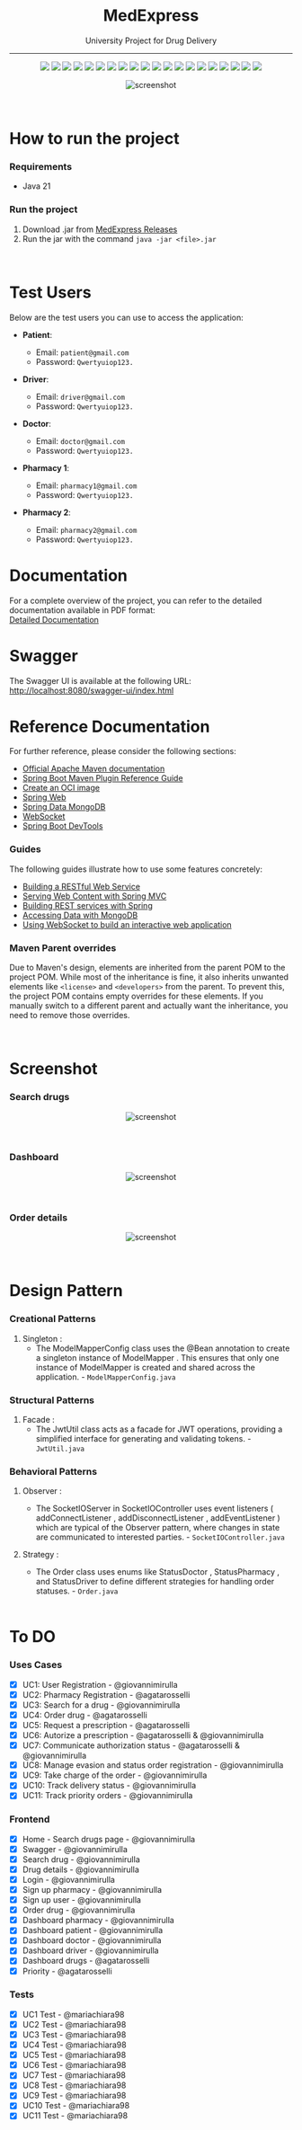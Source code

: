 <h1 align="center">MedExpress</h1>
<p align="center">
  University Project for Drug Delivery
</p>

---

<div align="center">
  <!-- Java -->
  <img src="https://img.shields.io/badge/Java-21-%23ED8B00.svg?logo=openjdk&logoColor=white"/>
  <!-- Spring Boot -->
  <img src="https://img.shields.io/badge/Spring%20Boot-3.4.2-%236DB33F.svg?logo=springboot&logoColor=white"/>
  <!-- Maven -->
  <img src="https://img.shields.io/badge/Maven-3.8.6-C71A36.svg?logo=apachemaven&logoColor=white"/>
  <!-- MongoDB -->
  <img src="https://img.shields.io/badge/MongoDB-%2347A248.svg?logo=mongodb&logoColor=white"/>
  <!-- Socket.io -->
  <img src="https://img.shields.io/badge/Socket.io-2.0.12-%23000000.svg?logo=socket.io&logoColor=white"/>
  <!-- Tailwind CSS -->
  <img src="https://img.shields.io/badge/TailwindCSS-3.4.1-%2338B2AC.svg?logo=tailwindcss&logoColor=white"/>
  <!-- TypeScript -->
  <img src="https://img.shields.io/badge/TypeScript-5.0.0-%23007ACC.svg?logo=typescript&logoColor=white"/>
  <!-- React -->
  <img src="https://img.shields.io/badge/React-19.0.0-%2361DAFB.svg?logo=react&logoColor=white"/>
  <!-- Next.js -->
  <img src="https://img.shields.io/badge/Next.js-15.2.4-%23000000.svg?logo=next.js&logoColor=white"/>
  <!-- Axios -->
  <img src="https://img.shields.io/badge/Axios-1.7.9-%235A29E4.svg?logo=axios&logoColor=white"/>
  <!-- Lodash -->
  <img src="https://img.shields.io/badge/Lodash-4.17.21-%2300A7E1.svg?logo=lodash&logoColor=white"/>
  <!-- Ant Design -->
  <img src="https://img.shields.io/badge/Ant%20Design-5.24.1-%230170FE.svg?logo=antdesign&logoColor=white"/>
  <!-- FontAwesome -->
  <img src="https://img.shields.io/badge/FontAwesome-6.7.2-%23528DD7.svg?logo=fontawesome&logoColor=white"/>
  <!-- ESLint -->
  <img src="https://img.shields.io/badge/ESLint-9.0.0-%234B32C3.svg?logo=eslint&logoColor=white"/>
  <!-- JUnit -->
  <img src="https://img.shields.io/badge/JUnit-5.10.0-%2325A162.svg?logo=junit5&logoColor=white"/>
  <!-- Reactor Test -->
  <img src="https://img.shields.io/badge/Reactor%20Test-3.5.10-%2361DAFB.svg?logo=reactivex&logoColor=white"/>
  <!-- Spring Security -->
  <img src="https://img.shields.io/badge/Spring%20Security-6.4.4-%236DB33F.svg?logo=springsecurity&logoColor=white"/>
  <!-- JJWT -->
  <img src="https://img.shields.io/badge/JJWT-0.12.6-%23D63AFF.svg?logo=jsonwebtokens&logoColor=white"/>
  <!-- SpringDoc -->
  <img src="https://img.shields.io/badge/SpringDoc-2.8.4-%236DB33F.svg?logo=swagger&logoColor=white"/>
  <!-- dotenv -->
  <img src="https://img.shields.io/badge/dotenv-4.0.0-%2348C774.svg?logo=dotenv&logoColor=white"/>
</div>

<p align="center">
<img src="docs/images/home.png" alt="screenshot">
</p><br>

# How to run the project

### Requirements

- Java 21

### Run the project

1. Download .jar from [MedExpress Releases](https://github.com/giovannimirulla/MedExpress/releases)
2. Run the jar with the command `java -jar <file>.jar`

<br>

# Test Users

Below are the test users you can use to access the application:

- **Patient**:

  - Email: `patient@gmail.com`
  - Password: `Qwertyuiop123.`

- **Driver**:

  - Email: `driver@gmail.com`
  - Password: `Qwertyuiop123.`

- **Doctor**:

  - Email: `doctor@gmail.com`
  - Password: `Qwertyuiop123.`

- **Pharmacy 1**:

  - Email: `pharmacy1@gmail.com`
  - Password: `Qwertyuiop123.`

- **Pharmacy 2**:
  - Email: `pharmacy2@gmail.com`
  - Password: `Qwertyuiop123.`

# Documentation

For a complete overview of the project, you can refer to the detailed documentation available in PDF format:  
[Detailed Documentation](Documentazione%20MedExpress/Documentazione%20Completa/Documentazione%20Completa.pdf)

# Swagger

The Swagger UI is available at the following URL: [http://localhost:8080/swagger-ui/index.html](http://localhost:8080/swagger-ui/index.html)
<br>

# Reference Documentation

For further reference, please consider the following sections:

- [Official Apache Maven documentation](https://maven.apache.org/guides/index.html)
- [Spring Boot Maven Plugin Reference Guide](https://docs.spring.io/spring-boot/3.4.2/maven-plugin)
- [Create an OCI image](https://docs.spring.io/spring-boot/3.4.2/maven-plugin/build-image.html)
- [Spring Web](https://docs.spring.io/spring-boot/3.4.2/reference/web/servlet.html)
- [Spring Data MongoDB](https://docs.spring.io/spring-boot/3.4.2/reference/data/nosql.html#data.nosql.mongodb)
- [WebSocket](https://docs.spring.io/spring-boot/3.4.2/reference/messaging/websockets.html)
- [Spring Boot DevTools](https://docs.spring.io/spring-boot/3.4.2/reference/using/devtools.html)

### Guides

The following guides illustrate how to use some features concretely:

- [Building a RESTful Web Service](https://spring.io/guides/gs/rest-service/)
- [Serving Web Content with Spring MVC](https://spring.io/guides/gs/serving-web-content/)
- [Building REST services with Spring](https://spring.io/guides/tutorials/rest/)
- [Accessing Data with MongoDB](https://spring.io/guides/gs/accessing-data-mongodb/)
- [Using WebSocket to build an interactive web application](https://spring.io/guides/gs/messaging-stomp-websocket/)

### Maven Parent overrides

Due to Maven's design, elements are inherited from the parent POM to the project POM.
While most of the inheritance is fine, it also inherits unwanted elements like `<license>` and `<developers>` from the parent.
To prevent this, the project POM contains empty overrides for these elements.
If you manually switch to a different parent and actually want the inheritance, you need to remove those overrides.

<br>

# Screenshot

### Search drugs

<p align="center">
<img src="docs/images/search.png" alt="screenshot">
</p><br>

### Dashboard

<p align="center">
<img src="docs/images/dashboard.png" alt="screenshot">
</p><br>

### Order details

<p align="center">
<img src="docs/images/modal.png" alt="screenshot">
</p><br>

# Design Pattern

### Creational Patterns

1. Singleton :
   - The ModelMapperConfig class uses the @Bean annotation to create a singleton instance of ModelMapper . This ensures that only one instance of ModelMapper is created and shared across the application. - `ModelMapperConfig.java`

### Structural Patterns

1. Facade :
   - The JwtUtil class acts as a facade for JWT operations, providing a simplified interface for generating and validating tokens. - `JwtUtil.java`

### Behavioral Patterns

1. Observer :

   - The SocketIOServer in SocketIOController uses event listeners ( addConnectListener , addDisconnectListener , addEventListener ) which are typical of the Observer pattern, where changes in state are communicated to interested parties. - `SocketIOController.java`


2. Strategy :

   - The Order class uses enums like StatusDoctor , StatusPharmacy , and StatusDriver to define different strategies for handling order statuses. - `Order.java`

   <br>

# To DO

### Uses Cases

- [x] UC1: User Registration - @giovannimirulla
- [x] UC2: Pharmacy Registration - @agatarosselli
- [x] UC3: Search for a drug - @giovannimirulla
- [x] UC4: Order drug - @agatarosselli
- [x] UC5: Request a prescription - @agatarosselli
- [x] UC6: Autorize a prescription - @agatarosselli & @giovannimirulla
- [x] UC7: Communicate authorization status - @agatarosselli & @giovannimirulla
- [x] UC8: Manage evasion and status order registration - @giovannimirulla
- [x] UC9: Take charge of the order - @giovannimirulla
- [x] UC10: Track delivery status - @giovannimirulla
- [x] UC11: Track priority orders - @giovannimirulla

### Frontend

- [x] Home - Search drugs page - @giovannimirulla
- [x] Swagger - @giovannimirulla
- [x] Search drug - @giovannimirulla
- [x] Drug details - @giovannimirulla
- [x] Login - @giovannimirulla
- [x] Sign up pharmacy - @giovannimirulla
- [x] Sign up user - @giovannimirulla
- [x] Order drug - @giovannimirulla
- [x] Dashboard pharmacy - @giovannimirulla
- [x] Dashboard patient - @giovannimirulla
- [x] Dashboard doctor - @giovannimirulla
- [x] Dashboard driver - @giovannimirulla
- [x] Dashboard drugs - @agatarosselli
- [x] Priority - @agatarosselli

### Tests

- [x] UC1 Test - @mariachiara98
- [x] UC2 Test - @mariachiara98
- [x] UC3 Test - @mariachiara98
- [x] UC4 Test - @mariachiara98
- [x] UC5 Test - @mariachiara98
- [x] UC6 Test - @mariachiara98
- [x] UC7 Test - @mariachiara98
- [x] UC8 Test - @mariachiara98
- [x] UC9 Test - @mariachiara98
- [x] UC10 Test - @mariachiara98
- [x] UC11 Test - @mariachiara98
